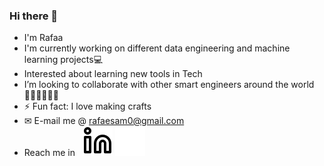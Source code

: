### Hi there 👋
- I'm Rafaa
- I'm currently working on different data engineering and machine learning projects💻
- Interested about learning new tools in Tech
- I’m looking to collaborate with other smart engineers around the world 👨🏽‍💻👩🏽‍💻
- ⚡ Fun fact: I love making crafts
- ✉ E-mail me @ rafaesam0@gmail.com
- Reach me in &nbsp; [![website](./icons/linkedin-light.svg)](https://www.linkedin.com/in/rafaa-ahmed-0b380923a/#gh-light-mode-only) 
[![website](./icons/linkedin-dark.svg)](https://www.linkedin.com/in/rafaa-ahmed-0b380923a/#gh-dark-mode-only) 
&nbsp;



<!-- 
![Rafaa's github stats](https://github-readme-stats.vercel.app/api?username=rafaesam) -->


<!-- [![website](./i/medium-light5.svg)](https://medium.com/@rafaesam0#) -->
